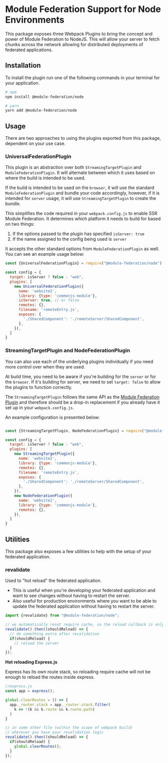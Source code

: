 # Module Federation Support for Node Environments

This package exposes three Webpack Plugins to bring the concept and power of Module Federation to NodeJS. This will allow your server to fetch chunks across the network allowing for distributed deployments of federated applications.

## Installation

To install the plugin run one of the following commands in your terminal for your application.

```bash
# npm
npm install @module-federation/node

# yarn
yarn add @module-federation/node
```

## Usage

There are two approaches to using the plugins exported from this package, dependent on your use case.

### UniversalFederationPlugin

This plugin is an abstraction over both `StreamingTargetPlugin` and `ModuleFederationPlugin`. It will alternate between which it uses based on where the build is intended to be used.

If the build is intended to be used on the `browser`, it will use the standard `ModuleFederationPlugin` and bundle your code accordingly, however, if it is intended for `server` usage, it will use `StreamingTargetPlugin` to create the bundle.

This simplifies the code required in your `webpack.config.js` to enable SSR Module Federation. It determines which platform it needs to build for based on two things:

1. If the options passed to the plugin has specified `isServer: true`
2. If the name assigned to the config being used is `server`

It accepts the other standard options from `ModuleFederationPlugin` as well. You can see an example usage below:

```js
const {UniversalFederationPlugin} = require("@module-federation/node");

const config = {
  target: isServer ? false : "web",
  plugins: [
    new UniversalFederationPlugin({
      name: 'website2',
      library: {type: 'commonjs-module'}, 
      isServer: true, // or false
      remotes: {},
      filename: 'remoteEntry.js',
      exposes: {
        './SharedComponent': './remoteServer/SharedComponent',
      },
    }),
  ]
}
```

### StreamingTargetPlugin and NodeFederationPlugin

You can also use each of the underlying plugins individually if you need more control over when they are used.

At build time, you need to be aware if you're building for the `server` or for the `browser`.
If it's building for server, we need to set `target: false` to allow the plugins to function correctly.

The `StreamingTargetPlugin` follows the same API as the [Module Federation Plugin](https://webpack.js.org/plugins/module-federation-plugin) and therefore should be a drop-in replacement if you already have it set up in your `webpack.config.js`.

An example configuration is presented below:
```js

const {StreamingTargetPlugin, NodeFederationPlugin} = require("@module-federation/node");

const config = {
  target: isServer ? false : "web",
  plugins: [
    new StreamingTargetPlugin({
      name: 'website2',
      library: {type: 'commonjs-module'},
      remotes: {},
      filename: 'remoteEntry.js',
      exposes: {
        './SharedComponent': './remoteServer/SharedComponent',
      },
    }),
    new NodeFederationPlugin({
      name: 'website2',
      library: {type: 'commonjs-module'},
      remotes: {},
    }),
  ]
}
```

## Utilities

This package also exposes a few utilities to help with the setup of your federated application.

### revalidate

Used to "hot reload" the federated application. 
- This is useful when you're developing your federated application and want to see changes without having to restart the server.
- Also useful for production environments where you want to be able to update the federated application without having to restart the server.

```js
import {revalidate} from "@module-federation/node";

// we automatically reset require cache, so the reload callback is only if you need to do something else
revalidate().then((shouldReload) => {
  // do something extra after revalidation
  if(shouldReload) { 
    // reload the server
  }
});
```

**Hot reloading Express.js**

Express has its own route stack, so reloading require cache will not be enough to reload the routes inside express.

```js
//express.js
const app = express();

global.clearRoutes = () => {
  app._router.stack = app._router.stack.filter(
    k => !(k && k.route && k.route.path)
  )
}

// in some other file (within the scope of webpack build)
// wherever you have your revalidation logic
revalidate().then((shouldReload) => {
  if(shouldReload) {
    global.clearRoutes();
  }
});

```
